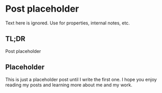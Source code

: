 # Post placeholder

Text here is ignored. Use for properties, internal notes, etc.

## TL;DR

Post placeholder

## Placeholder

This is just a placeholder post until I write the first one. I hope you enjoy reading my posts and learning more about me and my work.
